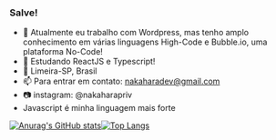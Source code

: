 ### Salve!

- 🔭 Atualmente eu trabalho com Wordpress, mas tenho amplo conhecimento em várias linguagens High-Code e Bubble.io, uma plataforma No-Code! 
- 🌱 Estudando ReactJS e Typescript!
- 📍 Limeira-SP, Brasil
- 📫 Para entrar em contato: nakaharadev@gmail.com
- 📷 instagram: @nakaharapriv
- Javascript é minha linguagem mais forte


[![Anurag's GitHub stats](https://github-readme-stats.vercel.app/api?username=nakaharaz&count_private=true&show_icons=true&theme=tokyonight)](https://github.com/nakaharaz/github-readme-stats)[![Top Langs](https://github-readme-stats.vercel.app/api/top-langs/?username=nakaharaz&layout=compact&langs_count=8&theme=tokyonight)](https://github.com/nakaharaz/github-readme-stats)
